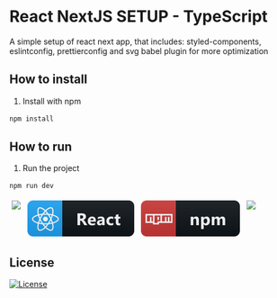 # React NextJS SETUP - TypeScript

A simple setup of react next app, that includes: styled-components, eslintconfig, prettierconfig and svg babel plugin for more optimization

## How to install

1. Install with npm

```sh
npm install
```

## How to run

1. Run the project

```sh
npm run dev
```

<p>
<img width="50" src="https://cdn.worldvectorlogo.com/logos/nextjs-3.svg" style="vertical-align:top; margin:4px">
<img src="https://raw.githubusercontent.com/8bithemant/8bithemant/master/svg/dev/frameworks/react.svg" alt="react" style="vertical-align:top; margin:4px">
  <img src="https://raw.githubusercontent.com/8bithemant/8bithemant/master/svg/dev/services/npm.svg" alt="npm" style="vertical-align:top; margin:4px">
  <img width="40" style="vertical-align:top; margin:4px" src="https://cdn.iconscout.com/icon/free/png-256/typescript-1174965.png">
</p>

## License

[![License](http://img.shields.io/:license-mit-blue.svg?style=flat-square)](http://badges.mit-license.org)
